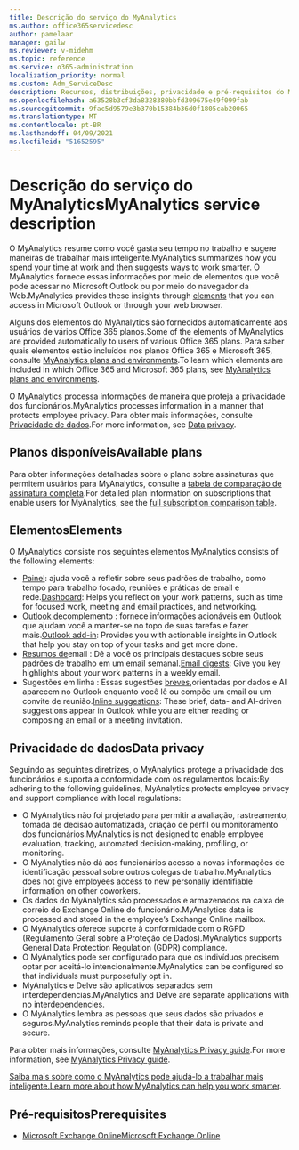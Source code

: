 ```yaml
---
title: Descrição do serviço do MyAnalytics
ms.author: office365servicedesc
author: pamelaar
manager: gailw
ms.reviewer: v-midehm
ms.topic: reference
ms.service: o365-administration
localization_priority: normal
ms.custom: Adm_ServiceDesc
description: Recursos, distribuições, privacidade e pré-requisitos do MyAnalytics
ms.openlocfilehash: a63528b3cf3da8328380bbfd309675e49f099fab
ms.sourcegitcommit: 9fac5d9579e3b370b15384b36d0f1805cab20065
ms.translationtype: MT
ms.contentlocale: pt-BR
ms.lasthandoff: 04/09/2021
ms.locfileid: "51652595"
---
```

# <a name="myanalytics-service-description"></a><span data-ttu-id="dc420-103">Descrição do serviço do MyAnalytics</span><span class="sxs-lookup"><span data-stu-id="dc420-103">MyAnalytics service description</span></span>

<span data-ttu-id="dc420-104">O MyAnalytics resume como você gasta seu tempo no trabalho e sugere maneiras de trabalhar mais inteligente.</span><span class="sxs-lookup"><span data-stu-id="dc420-104">MyAnalytics summarizes how you spend your time at work and then suggests ways to work smarter.</span></span> <span data-ttu-id="dc420-105">O MyAnalytics fornece [](#elements) essas informações por meio de elementos que você pode acessar no Microsoft Outlook ou por meio do navegador da Web.</span><span class="sxs-lookup"><span data-stu-id="dc420-105">MyAnalytics provides these insights through [elements](#elements) that you can access in Microsoft Outlook or through your web browser.</span></span>

<span data-ttu-id="dc420-106">Alguns dos elementos do MyAnalytics são fornecidos automaticamente aos usuários de vários Office 365 planos.</span><span class="sxs-lookup"><span data-stu-id="dc420-106">Some of the elements of MyAnalytics are provided automatically to users of various Office 365 plans.</span></span> <span data-ttu-id="dc420-107">Para saber quais elementos estão incluídos nos planos Office 365 e Microsoft 365, consulte [MyAnalytics plans and environments](/workplace-analytics/myanalytics/overview/plans-environments).</span><span class="sxs-lookup"><span data-stu-id="dc420-107">To learn which elements are included in which Office 365 and Microsoft 365 plans, see [MyAnalytics plans and environments](/workplace-analytics/myanalytics/overview/plans-environments).</span></span>  

<span data-ttu-id="dc420-108">O MyAnalytics processa informações de maneira que proteja a privacidade dos funcionários.</span><span class="sxs-lookup"><span data-stu-id="dc420-108">MyAnalytics processes information in a manner that protects employee privacy.</span></span> <span data-ttu-id="dc420-109">Para obter mais informações, consulte [Privacidade de dados](#data-privacy).</span><span class="sxs-lookup"><span data-stu-id="dc420-109">For more information, see [Data privacy](#data-privacy).</span></span>

## <a name="available-plans"></a><span data-ttu-id="dc420-110">Planos disponíveis</span><span class="sxs-lookup"><span data-stu-id="dc420-110">Available plans</span></span>

<span data-ttu-id="dc420-111">Para obter informações detalhadas sobre o plano sobre assinaturas que permitem usuários para MyAnalytics, consulte a [tabela de comparação de assinatura completa](https://go.microsoft.com/fwlink/?linkid=2139145).</span><span class="sxs-lookup"><span data-stu-id="dc420-111">For detailed plan information on subscriptions that enable users for MyAnalytics, see the [full subscription comparison table](https://go.microsoft.com/fwlink/?linkid=2139145).</span></span>

## <a name="elements"></a><span data-ttu-id="dc420-112">Elementos</span><span class="sxs-lookup"><span data-stu-id="dc420-112">Elements</span></span>

<span data-ttu-id="dc420-113">O MyAnalytics consiste nos seguintes elementos:</span><span class="sxs-lookup"><span data-stu-id="dc420-113">MyAnalytics consists of the following elements:</span></span>

* <span data-ttu-id="dc420-114">[Painel](/workplace-analytics/myanalytics/use/dashboard-2): ajuda você a refletir sobre seus padrões de trabalho, como tempo para trabalho focado, reuniões e práticas de email e rede.</span><span class="sxs-lookup"><span data-stu-id="dc420-114">[Dashboard](/workplace-analytics/myanalytics/use/dashboard-2): Helps you reflect on your work patterns, such as time for focused work, meeting and email practices, and networking.</span></span>
* <span data-ttu-id="dc420-115">[Outlook de](/workplace-analytics/myanalytics/use/add-in)complemento : fornece informações acionáveis em Outlook que ajudam você a manter-se no topo de suas tarefas e fazer mais.</span><span class="sxs-lookup"><span data-stu-id="dc420-115">[Outlook add-in](/workplace-analytics/myanalytics/use/add-in): Provides you with actionable insights in Outlook that help you stay on top of your tasks and get more done.</span></span>
* <span data-ttu-id="dc420-116">[Resumos de](/workplace-analytics/myanalytics/use/email-digest-2)email : Dê a você os principais destaques sobre seus padrões de trabalho em um email semanal.</span><span class="sxs-lookup"><span data-stu-id="dc420-116">[Email digests](/workplace-analytics/myanalytics/use/email-digest-2): Give you key highlights about your work patterns in a weekly email.</span></span>
* <span data-ttu-id="dc420-117">Sugestões em linha : Essas sugestões [breves,](/workplace-analytics/myanalytics/use/mya-notifications)orientadas por dados e AI aparecem no Outlook enquanto você lê ou compõe um email ou um convite de reunião.</span><span class="sxs-lookup"><span data-stu-id="dc420-117">[Inline suggestions](/workplace-analytics/myanalytics/use/mya-notifications): These brief, data- and AI-driven suggestions appear in Outlook while you are either reading or composing an email or a meeting invitation.</span></span>

## <a name="data-privacy"></a><span data-ttu-id="dc420-118">Privacidade de dados</span><span class="sxs-lookup"><span data-stu-id="dc420-118">Data privacy</span></span>

<span data-ttu-id="dc420-119">Seguindo as seguintes diretrizes, o MyAnalytics protege a privacidade dos funcionários e suporta a conformidade com os regulamentos locais:</span><span class="sxs-lookup"><span data-stu-id="dc420-119">By adhering to the following guidelines, MyAnalytics protects employee privacy and support compliance with local regulations:</span></span>

* <span data-ttu-id="dc420-120">O MyAnalytics não foi projetado para permitir a avaliação, rastreamento, tomada de decisão automatizada, criação de perfil ou monitoramento dos funcionários.</span><span class="sxs-lookup"><span data-stu-id="dc420-120">MyAnalytics is not designed to enable employee evaluation, tracking, automated decision-making, profiling, or monitoring.</span></span>
* <span data-ttu-id="dc420-121">O MyAnalytics não dá aos funcionários acesso a novas informações de identificação pessoal sobre outros colegas de trabalho.</span><span class="sxs-lookup"><span data-stu-id="dc420-121">MyAnalytics does not give employees access to new personally identifiable information on other coworkers.</span></span>
* <span data-ttu-id="dc420-122">Os dados do MyAnalytics são processados e armazenados na caixa de correio do Exchange Online do funcionário.</span><span class="sxs-lookup"><span data-stu-id="dc420-122">MyAnalytics data is processed and stored in the employee’s Exchange Online mailbox.</span></span>
* <span data-ttu-id="dc420-123">O MyAnalytics oferece suporte à conformidade com o RGPD (Regulamento Geral sobre a Proteção de Dados).</span><span class="sxs-lookup"><span data-stu-id="dc420-123">MyAnalytics supports General Data Protection Regulation (GDPR) compliance.</span></span>
* <span data-ttu-id="dc420-124">O MyAnalytics pode ser configurado para que os indivíduos precisem optar por aceitá-lo intencionalmente.</span><span class="sxs-lookup"><span data-stu-id="dc420-124">MyAnalytics can be configured so that individuals must purposefully opt in.</span></span>
* <span data-ttu-id="dc420-125">MyAnalytics e Delve são aplicativos separados sem interdependencias.</span><span class="sxs-lookup"><span data-stu-id="dc420-125">MyAnalytics and Delve are separate applications with no interdependencies.</span></span>
* <span data-ttu-id="dc420-126">O MyAnalytics lembra as pessoas que seus dados são privados e seguros.</span><span class="sxs-lookup"><span data-stu-id="dc420-126">MyAnalytics reminds people that their data is private and secure.</span></span>

<span data-ttu-id="dc420-127">Para obter mais informações, consulte [MyAnalytics Privacy guide](/workplace-analytics/myanalytics/overview/privacy-guide).</span><span class="sxs-lookup"><span data-stu-id="dc420-127">For more information, see [MyAnalytics Privacy guide](/workplace-analytics/myanalytics/overview/privacy-guide).</span></span>

<span data-ttu-id="dc420-128">[Saiba mais sobre como o MyAnalytics pode ajudá-lo a trabalhar mais inteligente.](https://products.office.com/business/myanalytics-personal-analytics)</span><span class="sxs-lookup"><span data-stu-id="dc420-128">[Learn more about how MyAnalytics can help you work smarter](https://products.office.com/business/myanalytics-personal-analytics).</span></span>

## <a name="prerequisites"></a><span data-ttu-id="dc420-129">Pré-requisitos</span><span class="sxs-lookup"><span data-stu-id="dc420-129">Prerequisites</span></span>

* [<span data-ttu-id="dc420-130">Microsoft Exchange Online</span><span class="sxs-lookup"><span data-stu-id="dc420-130">Microsoft Exchange Online</span></span>](./exchange-online-service-description/exchange-online-service-description.md)